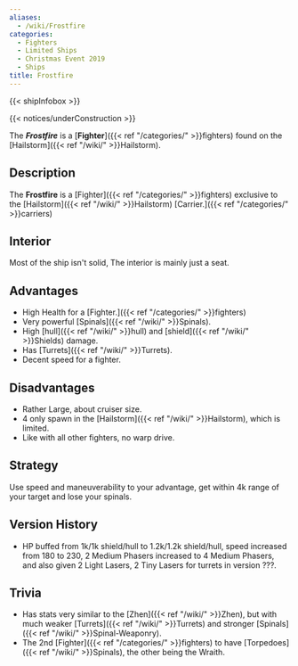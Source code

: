 ```yaml
---
aliases:
  - /wiki/Frostfire
categories:
  - Fighters
  - Limited Ships
  - Christmas Event 2019
  - Ships
title: Frostfire
---
```


{{< shipInfobox >}}

{{< notices/underConstruction >}}

The **_Frostfire_** is a [**Fighter**]({{< ref "/categories/" >}}fighters) found on the [Hailstorm]({{< ref "/wiki/" >}}Hailstorm).

## Description

The **Frostfire** is a [Fighter]({{< ref "/categories/" >}}fighters) exclusive to the [Hailstorm]({{< ref "/wiki/" >}}Hailstorm) [Carrier.]({{< ref "/categories/" >}}carriers)

## Interior

Most of the ship isn't solid, The interior is mainly just a seat.

## Advantages

- High Health for a [Fighter.]({{< ref "/categories/" >}}fighters)
- Very powerful [Spinals]({{< ref "/wiki/" >}}Spinals).
- High [hull]({{< ref "/wiki/" >}}hull) and [shield]({{< ref "/wiki/" >}}Shields) damage.
- Has [Turrets]({{< ref "/wiki/" >}}Turrets).
- Decent speed for a fighter.

## Disadvantages

- Rather Large, about cruiser size.
- 4 only spawn in the [Hailstorm]({{< ref "/wiki/" >}}Hailstorm), which is limited.
- Like with all other fighters, no warp drive.

## Strategy

Use speed and maneuverability to your advantage, get within 4k range of your target and lose your spinals.

## Version History

- HP buffed from 1k/1k shield/hull to 1.2k/1.2k shield/hull, speed increased from 180 to 230, 2 Medium Phasers increased to 4 Medium Phasers, and also given 2 Light Lasers, 2 Tiny Lasers for turrets in version ???.

## Trivia

- Has stats very similar to the [Zhen]({{< ref "/wiki/" >}}Zhen), but with much weaker [Turrets]({{< ref "/wiki/" >}}Turrets) and stronger [Spinals]({{< ref "/wiki/" >}}Spinal-Weaponry).
- The 2nd [Fighter]({{< ref "/categories/" >}}fighters) to have [Torpedoes]({{< ref "/wiki/" >}}Spinals), the other being the Wraith.
